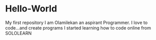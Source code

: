 # Hello-World
My first repository
I am Olamilekan an aspirant Programmer.
I love to code...and create programs
I started learning how to code online from SOLOLEARN
